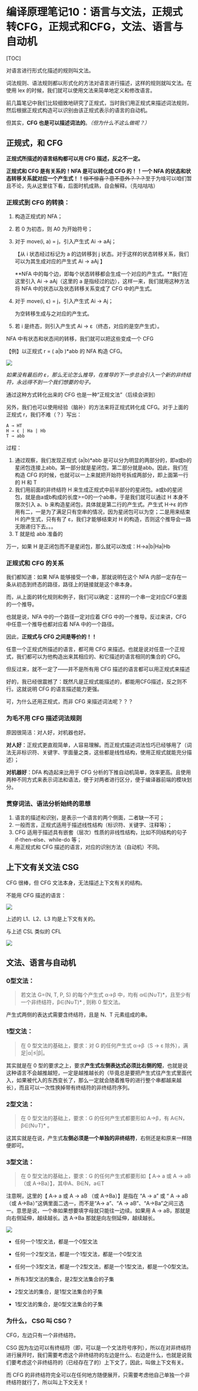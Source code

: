 # 编译原理笔记10：语言与文法，正规式转CFG，正规式和CFG，文法、语言与自动机

[TOC]

对语言进行形式化描述的规则叫文法。

词法规则、语法规则都以形式化的方法对语言进行描述，这样的规则就叫文法。在使用 lex 的时候，我们就可以使用文法来简单地定义和修改语言。

前几篇笔记中我们比较细致地研究了正规式，当时我们用正规式来描述词法规则，然后根据正规式构造可以识别由该正规式表示的语言的自动机。

但其实，**CFG 也是可以描述词法的**。*（但为什么不这么做呢？）*

## 正规式，和 CFG

**正规式所描述的语言结构都可以用 CFG 描述，反之不一定。**

**正规式和 CFG 是有关系的！NFA 是可以转化成 CFG 的！！一个 NFA 的状态和状态转移关系就对应一个产生式！！**~~惊不惊喜？意不意外？？？~~至于为啥可以咱们暂且不论，先从这里往下看，后面时机成熟，自会解释。（先咕咕咕）

### 正规式到 CFG 的转换：

1. 构造正规式的 NFA；

2. 若 0 为初态，则 A0 为开始符号；

3. 对于 move(i, a) = j，引入产生式 Ai → aAj；

   【从 i 状态经过标记为 a 的边转移到 j 状态。对于这样的状态转移关系，我们可以为其生成对应的产生式 Ai → aAj 】

   **NFA 中的每个边，即每个状态转移都会生成一个对应的产生式。**我们在这里引入 Ai → aAj（这里的 a 是指经过的边），这样一来，我们就用这种方法将 NFA 中的状态以及状态转移关系变成了 CFG 中的产生式。

4. 对于 move(i, ε) = j，引入产生式 Ai → Aj；

   为空转移生成与之对应的产生式。

5. 若 i 是终态，则引入产生式 Ai → ε（终态，对应的是空产生式）。

NFA 中有状态和状态间的转移，我们就可以把这些变成一个 CFG

【例】以正规式 r = ( a|b )*abb 的 NFA 构造 CFG。

![](./img/10_1.png)

*如果没有最后的 ε，那么无论怎么推导，在推导的下一步总会引入一个新的非终结符，永远得不到一个我们想要的句子。*

通过这种方式转化出来的 CFG 也是一种“正规文法”（后续会讲到）

另外，我们也可以使用经验（脑补）的方法来将正规式转化成 CFG。对于上面的正规式 r，我们不难（？）写出：

```
A → HT
H → ε | Ha | Hb
T → abb
```

过程：

1. 通过观察，我们发现正规式 (a|b)*abb 是可以分为明显的两部分的，即a或b的星闭包连接上abb。第一部分就是星闭包，第二部分就是abb。因此，我们在构造 CFG 的时候，也就可以一上来就把开始符号拆成两部分，即上面第一行的 H 和 T
2. 我们用前面的非终结符 H 来生成正规式中前半部分的星闭包。a或b的星闭包，就是由a或b构成的长度>=0的一个ab串，于是我们就可以通过 H 本身不限次引入 a、b 来构造星闭包，具体就是第二行的产生式。产生式 H->ε 的作用有二，一是为了满足只有空串的情况，因为星闭包可以为空；二是用来结束 H 的产生式，只有有了 ε，我们才能够结束对 H 的构造，否则这个推导会一路无限递归下去。。。
3. T 就是给 abb 准备的

万一，如果 H 是正闭包而不是星闭包，那么就可以改成：H→a|b|Ha|Hb

### 正规式和 CFG 的关系

我们都知道：如果 NFA 能够接受一个串，那就说明在这个 NFA 内部一定存在一条从初态到终态的路径，路径上的链接就是这个串本身。

而，从上面的转化规则和例子，我们可以确定：这样的一个串一定对应CFG里面的一个推导。

也就是说，NFA 中的一个路径一定对应着 CFG 中的一个推导。反过来讲，CFG 中任意一个推导也都对应着 NFA 中的一个路径。

因此，**正规式与 CFG 之间是等价的！！**

任意一个正规式所描述的语言，都可用 CFG 来描述。也就是说对任意一个正规式，我们都可以为他构造出来其相应的、和它描述的语言相同的集合的 CFG。

但反过来，就不一定了——并不是所有用 CFG 描述的语言都可以用正规式来描述



好的，我已经很震撼了：既然凡是正规式能描述的，都能用CFG描述，反之则不行。这就说明 CFG 的语言描述能力更强。

可，为什么还用正规式，而非 CFG 来描述词法呢？？？

### 为毛不用 CFG 描述词法规则

原因很简洁：对人好，对机器也好。

**对人好**：正规式更直观简单，人容易理解。而正规式描述词法恰巧已经够用了（词法无非标识符、关键字、字面量之类，这些都是线性结构，使用正规式就能充分描述）；

**对机器好**：DFA 构造起来比用于 CFG 分析的下推自动机简单，效率更高。且使用两种不同方式来表示词法和语法，便于对两者进行区分，便于编译器前端的模块划分。

### 贯穿词法、语法分析始终的思想

1. 语言的描述和识别，是表示一个语言的两个侧面，二者缺一不可；
2. 一般而言，正规式适用于描述线性结构（标识符、关键字、注释等）；
3. CFG 适用于描述具有嵌套（层次）性质的非线性结构，比如不同结构的句子 if-then-else、while-do 等；
4. 用正规式和 CFG 描述的语言，对应的识别方法（自动机）不同。

## 上下文有关文法 CSG

CFG 很棒，但 CFG 文法本身，无法描述上下文有关的结构。

不能用 CFG 描述的语言：

![](./img/10_2.png)

上述的 L1、L2、L3 均是上下文有关的。

与上述 CSL 类似的 CFL

![](./img/10_3.png)

## 文法、语言与自动机

### 0型文法：

> 若文法 G=(N, T, P, S) 的每个产生式 α→β 中，均有 α∈(N∪T)\*，且至少有一个非终结符，β∈(N∪T)\* , 则称 0 型文法。

产生式两侧的表达式需要含终结符，且是 N、T 元素组成的串。

### 1型文法：

> 在 0 型文法的基础上，要求：对 G 的任何产生式 α→β（S → ε 除外），满足|α|≤|β|。

其实就是在 0 型的要求之上，要求**产生式左侧表达式必须比右侧的短**，也就是说这种语言不会越推越短，一定是越推越长的（毕竟总是要把产生式往产生式里面代入，如果被代入的东西变长了，那么一定就会随着推导的进行整个串都越来越长），而且可以一次性换掉带有终结符的非终结符序列。

### 2型文法：

> 在 0 型文法的基础上，要求：G 的任何产生式都要形如 A→β，有 A∈N，β∈(N∪T)\* 。

这其实就是在说，产生式**左侧必须是一个单独的非终结符**，右侧还是和原来一样随便即可。

### 3型文法：

> 在 0 型文法的基础上，要求：G 的任何产生式都要形如【 A→ a 或 A → aB （或 A→Ba）】，其中A、B∈N，a∈T

注意啊，这里的【 A→ a 或 A → aB （或 A→Ba）】是指在 “A → a” 或 “ A → aB （或 A→Ba）”这俩里面二选一，而不是“A→ a”、“A → aB”、“A→Ba”之间三选一。意思是说，一个串如果想要填字母就只能往一边续。如果用 A → aB，那就是向右侧延伸，越续越长。选 A→Ba 那就是向左侧延伸，越续越长。

![](./img/10_4.png)

- 任何一个1型文法，都是一个0型文法
- 任何一个2型文法，都是一个1型文法，都是一个0型文法
- 任何一个3型文法，都是一个2型文法，都是一个1型文法，都是一个0型文法。

- 所有3型文法的集合，是2型文法集合的子集
- 2型文法的集合，是1型文法集合的子集
- 1型文法的集合，是0型文法集合的子集

### 为什么， CSG 叫 CSG？

CFG，左边只有一个非终结符。

CSG 因为左边可以有终结符（即，可以是一个文法符号序列），所以在对非终结符进行展开时，我们需要考虑这个非终结符的左边是什么、右边是什么，也就是说我们要考虑这个非终结符的（已经存在了的）上下文了，因此，叫做上下文有关。

而 CFG 的非终结符完全可以在任何地方随便展开，只需要考虑他自己单独一个非终结符就行了，所以叫上下文无关！

